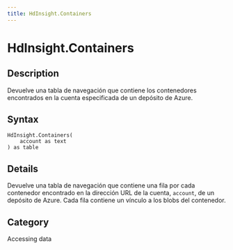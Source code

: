 ```yaml
---
title: HdInsight.Containers
---
```


# HdInsight.Containers


## Description

Devuelve una tabla de navegación que contiene los contenedores encontrados en la cuenta especificada de un depósito de Azure.


## Syntax

```powerquery
HdInsight.Containers(
    account as text
) as table
```


## Details

Devuelve una tabla de navegación que contiene una fila por cada contenedor encontrado en la dirección URL de la cuenta, <code>account</code>, de un depósito de Azure. Cada fila contiene un vínculo a los blobs del contenedor.



## Category
Accessing data
